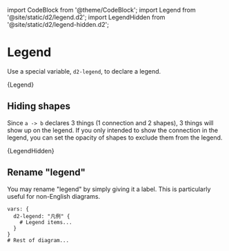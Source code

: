 import CodeBlock from '@theme/CodeBlock';
import Legend from '@site/static/d2/legend.d2';
import LegendHidden from '@site/static/d2/legend-hidden.d2';

# Legend

Use a special variable, `d2-legend`, to declare a legend.

<CodeBlock className="language-d2">
    {Legend}
</CodeBlock>

<div style={{width: "100%"}} className="embedSVG" dangerouslySetInnerHTML={{__html: require('@site/static/img/generated/legend.svg2')}}></div>

## Hiding shapes

Since `a -> b` declares 3 things (1 connection and 2 shapes), 3 things will show up on the
legend. If you only intended to show the connection in the legend, you can set the opacity
of shapes to exclude them from the legend.

<CodeBlock className="language-d2">
    {LegendHidden}
</CodeBlock>

<div style={{width: "100%"}} className="embedSVG" dangerouslySetInnerHTML={{__html: require('@site/static/img/generated/legend-hidden.svg2')}}></div>

## Rename "legend"

You may rename "legend" by simply giving it a label. This is particularly useful for
non-English diagrams.

```d2
vars: {
  d2-legend: "凡例" {
    # Legend items...
  }
}
# Rest of diagram...
```
